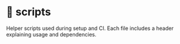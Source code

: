 # 📁 scripts

Helper scripts used during setup and CI. Each file includes a header
explaining usage and dependencies.
